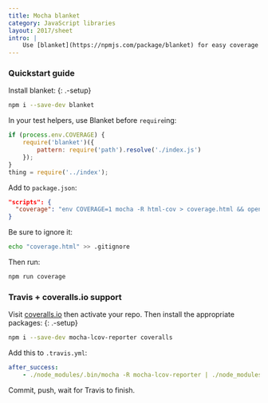```yaml
---
title: Mocha blanket
category: JavaScript libraries
layout: 2017/sheet
intro: |
    Use [blanket](https://npmjs.com/package/blanket) for easy coverage reporting for Mocha JavaScript tests.
---
```


### Quickstart guide

Install blanket:
{: .-setup}

```bash
npm i --save-dev blanket
```

In your test helpers, use Blanket before `require`ing:

```js
if (process.env.COVERAGE) {
    require('blanket')({
        pattern: require('path').resolve('./index.js')
    });
}
thing = require('../index');
```

Add to `package.json`:

```json
"scripts": {
  "coverage": "env COVERAGE=1 mocha -R html-cov > coverage.html && open coverage.html"
}
```

Be sure to ignore it:

```bash
echo "coverage.html" >> .gitignore
```

Then run:

```bash
npm run coverage
```

### Travis + coveralls.io support

Visit [coveralls.io] then activate your repo. Then install the appropriate packages:
{: .-setup}

```bash
npm i --save-dev mocha-lcov-reporter coveralls
```

Add this to `.travis.yml`:

```yml
after_success:
    - ./node_modules/.bin/mocha -R mocha-lcov-reporter | ./node_modules/coveralls/bin/coveralls.js
```

Commit, push, wait for Travis to finish.

[blanket]: https://www.npmjs.org/package/blanket
[coveralls.io]: http://coveralls.io
